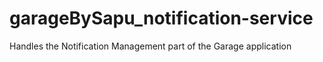 # garageBySapu_notification-service

Handles the Notification Management part of the Garage application

